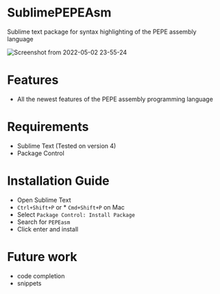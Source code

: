 # SublimePEPEAsm
Sublime text package for syntax highlighting of the PEPE assembly language

![Screenshot from 2022-05-02 23-55-24](https://user-images.githubusercontent.com/45317302/166339489-d7cae678-036a-4277-9b36-8a189ec686a0.png)

# Features
- All the newest features of the PEPE assembly programming language

# Requirements
- Sublime Text (Tested on version 4)
- Package Control

# Installation Guide
- Open Sublime Text
- `Ctrl+Shift+P` or * `Cmd+Shift+P` on Mac
- Select `Package Control: Install Package`
- Search for `PEPEasm`
- Click enter and install

# Future work
- code completion
- snippets
